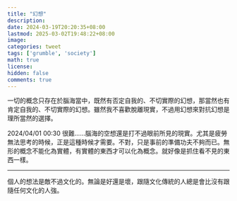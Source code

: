 ```yaml
---
title: "幻想"
description: 
date: 2024-03-19T20:20:35+08:00
lastmod: 2025-03-02T19:48:22+08:00
image: 
categories: tweet
tags: ['grumble', 'society']
math: true
license: 
hidden: false
comments: true
---
```


一切的概念只存在於腦海當中，既然有否定自我的、不切實際的幻想，那當然也有肯定自我的、不切實際的幻想。雖然我不喜歡脫離現實，不過用幻想來對抗幻想是理所當然的選擇。

2024/04/01 00:30
很難……腦海的空想還是打不過眼前所見的現實。尤其是疲勞無法思考的時候，正是這種時候才需要。不對，只是事前的準備功夫不夠而已。無形的概念不能化為實體，有實體的東西才可以化為概念。就好像是抓住看不見的東西一樣。

***
個人的想法是敵不過文化的。無論是好還是壞，跟隨文化傳統的人總是會比沒有跟隨任何文化的人強。

